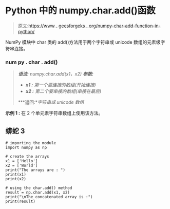 # Python 中的 numpy.char.add()函数

> 原文:[https://www . geesforgeks . org/numpy-char-add-function-in-python/](https://www.geeksforgeeks.org/numpy-char-add-function-in-python/)

NumPy 模块中 char 类的 add()方法用于两个字符串或 unicode 数组的元素级字符串连接。

### num py . char . add()

> ***语法:** numpy.char.add(x1，x2)*
> ***参数:***
> 
> *   ***x1 :** 第一个要连接的数组(开始连接)*
> *   ***x2 :** 第二个要串接的数组(串接在最后)*
> 
> ***返回:**字符串或 unicode 数组*

**示例 1 :** 在 2 个单元素字符串数组上使用该方法。

## 蟒蛇 3

```
# importing the module
import numpy as np

# create the arrays
x1 = ['Hello']
x2 = ['World']
print("The arrays are : ")
print(x1)
print(x2)

# using the char.add() method
result = np.char.add(x1, x2)
print("\nThe concatenated array is :")
print(result)
```